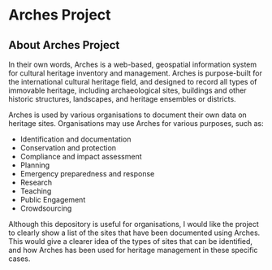 # Arches Project

## About Arches Project

In their own words, Arches is a web-based, geospatial information system for cultural heritage inventory and management. Arches is purpose-built for the international cultural heritage field, and designed to record all types of immovable heritage, including archaeological sites, buildings and other historic structures, landscapes, and heritage ensembles or districts.

Arches is used by various organisations to document their own data on heritage sites. Organisations may use Arches for various purposes, such as:
- Identification and documentation
- Conservation and protection
- Compliance and impact assessment
- Planning
- Emergency preparedness and response
- Research
- Teaching
- Public Engagement
- Crowdsourcing

Although this depository is useful for organisations, I would like the project to clearly show a list of the sites that have been documented using Arches. This would give a clearer idea of the types of sites that can be identified, and how Arches has been used for heritage management in these specific cases.
